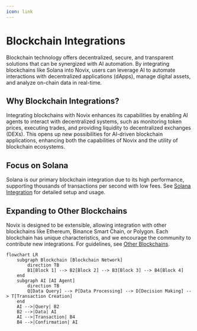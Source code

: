 ```yaml
---
icon: link
---
```


# Blockchain Integrations

Blockchain technology offers decentralized, secure, and transparent solutions that can be synergized with AI automation. By integrating blockchains like Solana into Novix, users can leverage AI to automate interactions with decentralized applications (dApps), manage digital assets, and analyze on-chain data in real-time.

## Why Blockchain Integrations?

Integrating blockchains with Novix enhances its capabilities by enabling AI agents to interact with decentralized systems, such as monitoring token prices, executing trades, and providing liquidity to decentralized exchanges (DEXs). This opens up new possibilities for AI-driven blockchain applications, enhancing both the capabilities of Novix and the utility of blockchain ecosystems.

## Focus on Solana

Solana is our primary blockchain integration due to its high performance, supporting thousands of transactions per second with low fees. See [Solana Integration](solana-integration.md) for detailed setup and usage.

## Expanding to Other Blockchains

Novix is designed to be extensible, allowing integration with other blockchains like Ethereum, Binance Smart Chain, or Polygon. Each blockchain has unique characteristics, and we encourage the community to contribute new integrations. For guidelines, see [Other Blockchains](other-blockchains.md).

```mermaid
flowchart LR
    subgraph Blockchain [Blockchain Network]
        direction TB
        B1[Block 1] --> B2[Block 2] --> B3[Block 3] --> B4[Block 4]
    end
    subgraph AI [AI Agent]
        direction TB
        Q[Data Query] --> P[Data Processing] --> D[Decision Making] --> T[Transaction Creation]
    end
    AI -->|Query| B2
    B2 -->|Data| AI
    AI -->|Transaction| B4
    B4 -->|Confirmation| AI
```
